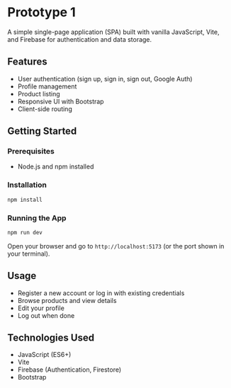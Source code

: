 # Prototype 1

A simple single-page application (SPA) built with vanilla JavaScript, Vite, and Firebase for authentication and data storage.

## Features
- User authentication (sign up, sign in, sign out, Google Auth)
- Profile management
- Product listing
- Responsive UI with Bootstrap
- Client-side routing

## Getting Started

### Prerequisites
- Node.js and npm installed

### Installation
```bash
npm install
```

### Running the App
```bash
npm run dev
```

Open your browser and go to `http://localhost:5173` (or the port shown in your terminal).

## Usage
- Register a new account or log in with existing credentials
- Browse products and view details
- Edit your profile
- Log out when done

## Technologies Used
- JavaScript (ES6+)
- Vite
- Firebase (Authentication, Firestore)
- Bootstrap